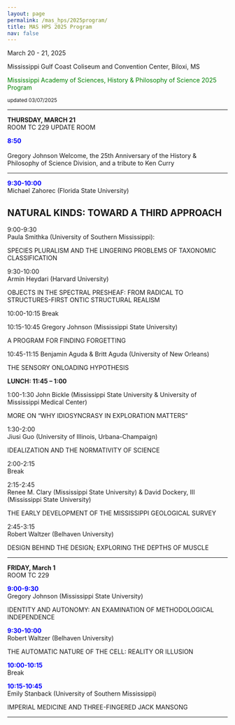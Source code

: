 ```yaml
---
layout: page
permalink: /mas_hps/2025program/
title: MAS HPS 2025 Program
nav: false
---
```


March 20 - 21, 2025

Mississippi Gulf Coast Coliseum and Convention Center, Biloxi, MS


<font color="green">Mississippi Academy of Sciences, History & Philosophy of Science 2025 Program</font>

<small>updated 03/07/2025</small>

---

**THURSDAY, MARCH 21**<br>
ROOM TC 229  UPDATE ROOM

**<font color="blue">8:50</font>**<br> 		
Gregory Johnson
Welcome, the 25th Anniversary of the History & Philosophy of Science Division, and a tribute to Ken Curry

---
**<font color="blue">9:30-10:00</font>**<br>
Michael Zahorec (Florida State University)

NATURAL KINDS: TOWARD A THIRD APPROACH
---

9:00-9:30	
Paula Smithka (University of Southern Mississippi):

SPECIES PLURALISM AND THE LINGERING PROBLEMS OF TAXONOMIC CLASSIFICATION

9:30-10:00	
Armin Heydari (Harvard University)

OBJECTS IN THE SPECTRAL PRESHEAF: FROM RADICAL TO STRUCTURES-FIRST ONTIC STRUCTURAL REALISM


10:00-10:15
Break


10:15-10:45	
Gregory Johnson (Mississippi State University) 

A PROGRAM FOR FINDING FORGETTING

10:45-11:15	
Benjamin Aguda & Britt Aguda (University of New Orleans)

THE SENSORY ONLOADING HYPOTHESIS

**LUNCH: 11:45 – 1:00**

1:00-1:30	John Bickle (Mississippi State University & University of Mississippi Medical Center)

MORE ON “WHY IDIOSYNCRASY IN EXPLORATION MATTERS”

1:30-2:00	
Jiusi Guo (University of Illinois, Urbana-Champaign)

IDEALIZATION AND THE NORMATIVITY OF SCIENCE
 
2:00-2:15	
Break

2:15-2:45	
Renee M. Clary (Mississippi State University) & David Dockery, III (Mississippi State University)

THE EARLY DEVELOPMENT OF THE MISSISSIPPI GEOLOGICAL SURVEY

2:45-3:15	
Robert Waltzer (Belhaven University)

DESIGN BEHIND THE DESIGN; EXPLORING THE DEPTHS OF MUSCLE


---
 
**FRIDAY, March 1**<br>
ROOM TC 229

**<font color="blue">9:00-9:30</font>**<br>
Gregory Johnson (Mississippi State University)

IDENTITY AND AUTONOMY: AN EXAMINATION OF METHODOLOGICAL INDEPENDENCE

**<font color="blue">9:30-10:00</font>**<br>
Robert Waltzer (Belhaven University)

THE AUTOMATIC NATURE OF THE CELL: REALITY OR ILLUSION


**<font color="blue">10:00-10:15</font>**<br>
Break


**<font color="blue">10:15-10:45</font>**<br>
Emily Stanback (University of Southern Mississippi)

IMPERIAL MEDICINE AND THREE-FINGERED JACK MANSONG

---

